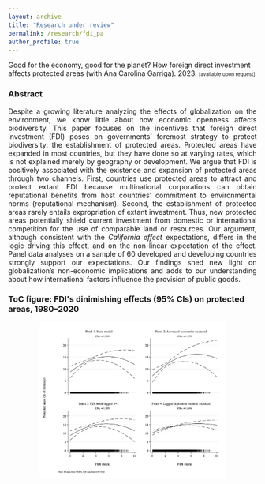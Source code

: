 ```yaml
---
layout: archive
title: "Research under review"
permalink: /research/fdi_pa
author_profile: true
---
```

Good for the economy, good for the planet? How foreign direct investment affects protected areas (with Ana Carolina Garriga). 2023. <font size="1">[available upon request]</font>

### Abstract
<div style="text-align: justify">
Despite a growing literature analyzing the effects of globalization on the environment, we know little about how economic openness affects biodiversity. This paper focuses on the incentives that foreign direct investment (FDI) poses on governments’ foremost strategy to protect biodiversity: the establishment of protected areas. Protected areas have expanded in most countries, but they have done so at varying rates, which is not explained merely by geography or development. We argue that FDI is positively associated with the existence and expansion of protected areas through two channels. First, countries use protected areas to attract and protect extant FDI because multinational corporations can obtain reputational benefits from host countries’ commitment to environmental norms (reputational mechanism). Second, the establishment of protected areas rarely entails expropriation of extant investment. Thus, new protected areas potentially shield current investment from domestic or international competition for the use of comparable land or resources. Our argument, although consistent with the <em>California effect</em> expectations, differs in the logic driving this effect, and on the non-linear expectation of the effect. Panel data analyses on a sample of 60 developed and developing countries strongly support our expectations. Our findings shed new light on globalization’s non-economic implications and adds to our understanding about how international factors influence the provision of public goods.
</div>

### ToC figure: FDI's dinimishing effects (95% CIs) on protected areas, 1980–2020
<p align="center"> <img src="fdi_pa.png" width="75%" height="75%" /> </p>
